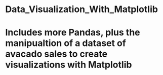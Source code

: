 # Data_Visualization_With_Matplotlib
# Includes more Pandas, plus the manipualtion of a dataset of avacado sales to create visualizations with Matplotlib
